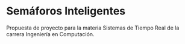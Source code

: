 # Semáforos Inteligentes
Propuesta de proyecto para la materia Sistemas de Tiempo Real de la carrera Ingeniería en Computación.
